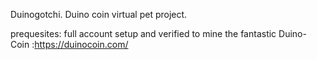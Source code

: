 Duinogotchi.
Duino coin virtual pet project.

prequesites:
full account setup and verified to mine the fantastic Duino-Coin :https://duinocoin.com/
